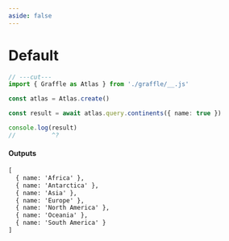 ```yaml
---
aside: false
---
```


# Default

<!-- dprint-ignore-start -->
```ts twoslash
// ---cut---
import { Graffle as Atlas } from './graffle/__.js'

const atlas = Atlas.create()

const result = await atlas.query.continents({ name: true })

console.log(result)
//          ^?
```
<!-- dprint-ignore-end -->

#### Outputs

<!-- dprint-ignore-start -->
```txt
[
  { name: 'Africa' },
  { name: 'Antarctica' },
  { name: 'Asia' },
  { name: 'Europe' },
  { name: 'North America' },
  { name: 'Oceania' },
  { name: 'South America' }
]
```
<!-- dprint-ignore-end -->
